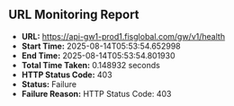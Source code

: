 ## URL Monitoring Report

- **URL:** https://api-gw1-prod1.fisglobal.com/gw/v1/health
- **Start Time:** 2025-08-14T05:53:54.652998
- **End Time:** 2025-08-14T05:53:54.801930
- **Total Time Taken:** 0.148932 seconds
- **HTTP Status Code:** 403
- **Status:** Failure
- **Failure Reason:** HTTP Status Code: 403
